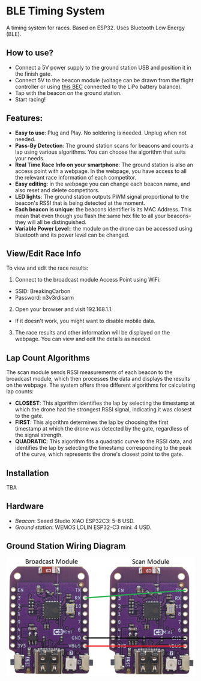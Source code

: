 # BLE Timing System
A timing system for races. Based on ESP32. Uses Bluetooth Low Energy (BLE).

## How to use?
* Connect a 5V power supply to the ground station USB and position it in the finish gate.
* Connect 5V to the beacon module (voltage can be drawn from the flight controller or using [this BEC](https://s.click.aliexpress.com/e/_DddLQzr) connected to the LiPo battery balance).
* Tap with the beacon on the ground station.
* Start racing!

## Features:
* **Easy to use**: Plug and Play. No soldering is needed. Unplug when not needed.
* **Pass-By Detection**: The ground station scans for beacons and counts a lap using various algorithms. You can choose the algorithm that suits your needs.
* **Real Time Race Info on your smartphone**: The ground station is also an access point with a webpage. In the webpage, you have access to all the relevant race information of each competitor.
* **Easy editing**: in the webpage you can change each beacon name, and also reset and delete competitors.
* **LED lights**: The ground station outputs PWM signal proportional to the beacon's RSSI that is being detected at the moment.
* **Each beacon is unique**: the beacons identifier is its MAC Address. This mean that even though you flash the same hex file to all your beacons- they will all be distinguished.
* **Variable Power Level**:: the module on the drone can be accessed using bluetooth and its power level can be changed.

## View/Edit Race Info
To view and edit the race results:
1. Connect to the broadcast module Access Point using WiFi:
- SSID: BreakingCarbon
- Password: n3v3rdisarm
2. Open your browser and visit 192.168.1.1.
- If it doesn't work, you might want to disable mobile data.
3. The race results and other information will be displayed on the webpage. You can view and edit the details as needed.

## Lap Count Algorithms
The scan module sends RSSI measurements of each beacon to the broadcast module, which then processes the data and displays the results on the webpage. The system offers three different algorithms for calculating lap counts:
- **CLOSEST**: This algorithm identifies the lap by selecting the timestamp at which the drone had the strongest RSSI signal, indicating it was closest to the gate.
- **FIRST**: This algorithm determines the lap by choosing the first timestamp at which the drone was detected by the gate, regardless of the signal strength.
- **QUADRATIC**: This algorithm fits a quadratic curve to the RSSI data, and identifies the lap by selecting the timestamp corresponding to the peak of the curve, which represents the drone's closest point to the gate.

## Installation
TBA

## Hardware
- *Beacon*: Seeed Studio XIAO ESP32C3: 5-8 USD.
- *Ground station*: WEMOS LOLIN ESP32-C3 mini: 4 USD.

## Ground Station Wiring Diagram
![Wiring Diagram](images/wiring_diagram.png)
